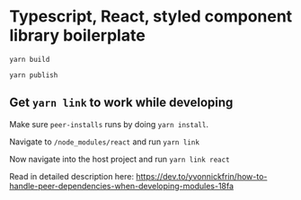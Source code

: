 
# Typescript, React, styled component library boilerplate

`yarn build`

`yarn publish`


## Get `yarn link` to work while developing

Make sure `peer-installs` runs by doing `yarn install`.

Navigate to `/node_modules/react` and run `yarn link`

Now navigate into the host project and run `yarn link react`

Read in detailed description here:
https://dev.to/yvonnickfrin/how-to-handle-peer-dependencies-when-developing-modules-18fa